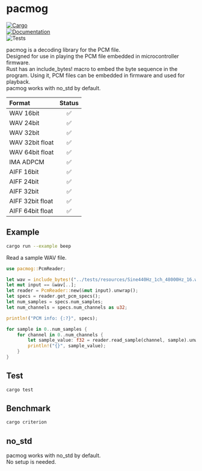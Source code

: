 # pacmog

[![Cargo](https://img.shields.io/crates/v/pacmog.svg)](https://crates.io/crates/pacmog)  
[![Documentation](https://docs.rs/pacmog/badge.svg)](https://docs.rs/pacmog)  
![Tests](https://github.com/AkiyukiOkayasu/pacmog/actions/workflows/ci.yml/badge.svg)  

pacmog is a decoding library for the PCM file.  
Designed for use in playing the PCM file embedded in microcontroller firmware.  
Rust has an include_bytes! macro to embed the byte sequence in the program. Using it, PCM files can be embedded in firmware and used for playback.  
pacmog works with no_std by default.  

| Format          | Status |
| :---            | :---: |
| WAV 16bit | ✅ |
| WAV 24bit | ✅ |
| WAV 32bit | ✅ |
| WAV 32bit float | ✅ |
| WAV 64bit float | ✅ |
| IMA ADPCM | ✅ |
| AIFF 16bit | ✅ |
| AIFF 24bit | ✅ |
| AIFF 32bit | ✅ |
| AIFF 32bit float | ✅ |
| AIFF 64bit float | ✅ |

## Example

```bash
cargo run --example beep
```

Read a sample WAV file.

```Rust
use pacmog::PcmReader;

let wav = include_bytes!("../tests/resources/Sine440Hz_1ch_48000Hz_16.wav");
let mut input == &wav[..];
let reader = PcmReader::new(&mut input).unwrap();
let specs = reader.get_pcm_specs();
let num_samples = specs.num_samples;
let num_channels = specs.num_channels as u32;

println!("PCM info: {:?}", specs);

for sample in 0..num_samples {
    for channel in 0..num_channels {
        let sample_value: f32 = reader.read_sample(channel, sample).unwrap();
        println!("{}", sample_value);
    }
}
```

## Test

```bash
cargo test
```

## Benchmark

```bash
cargo criterion
```

## no_std

pacmog works with no_std by default.  
No setup is needed.  
